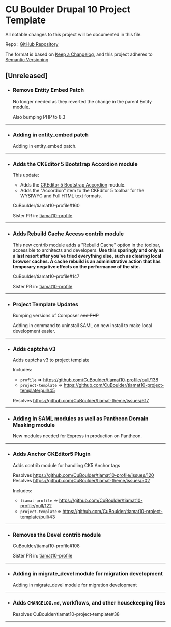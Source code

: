 # CU Boulder Drupal 10 Project Template

All notable changes to this project will be documented in this file.

Repo : [GitHub Repository](https://github.com/CuBoulder/tiamat10-project-template)

The format is based on [Keep a Changelog](https://keepachangelog.com/en/1.0.0/),
and this project adheres to [Semantic Versioning](https://semver.org/spec/v2.0.0.html).

## [Unreleased]

- ### Remove Entity Embed Patch
  No longer needed as they reverted the change in the parent Entity module.  
  
  Also bumping PHP to 8.3 
---

- ### Adding in entity_embed patch 
  Adding in entity_embed patch.  
---

- ### Adds the CKEditor 5 Bootstrap Accordion module
  This update:
  - Adds the [CKEditor 5 Bootstrap Accordion](https://www.drupal.org/project/ckeditor5_bootstrap_accordion) module.
  - Adds the "Accordion" item to the CKEditor 5 toolbar for the WYSIWYG and Full HTML text formats.
  
  CuBoulder/tiamat10-profile#160
  
  Sister PR in: [tiamat10-profile](https://github.com/CuBoulder/tiamat10-profile/pull/161)
---

- ### Adds Rebuild Cache Access contrib module
  This new contrib module adds a "Rebuild Cache" option in the toolbar, accessible to architects and developers. **Use this sparingly and only as a last resort after you've tried everything else, such as clearing local browser caches. A cache rebuild is an administrative action that has temporary negative effects on the performance of the site.**
  
  CuBoulder/tiamat10-profile#147
  
  Sister PR in: [tiamat10-profile](https://github.com/CuBoulder/tiamat10-profile/pull/148)
---

- ### Project Template Updates
  Bumping versions of Composer ~~and PHP~~
  
  Adding in command to uninstall SAML on new install to make local development easier.  
---

- ### Adds captcha v3
  Adds captcha v3 to project template
  
  Includes:
  - `profile` => https://github.com/CuBoulder/tiamat10-profile/pull/138
  - `project-template` => https://github.com/CuBoulder/tiamat10-project-template/pull/45
  
  Resolves https://github.com/CuBoulder/tiamat-theme/issues/617
---

- ### Adding in SAML modules as well as Pantheon Domain Masking module
  New modules needed for Express in production on Pantheon.  
---

- ### Adds Anchor CKEditor5 Plugin
  Adds contrib module for handling CK5 Anchor tags
  
  Resolves https://github.com/CuBoulder/tiamat10-profile/issues/120
  Resolves https://github.com/CuBoulder/tiamat-theme/issues/502
  
  Includes:
  - `tiamat-profile` => https://github.com/CuBoulder/tiamat10-profile/pull/122
  - `project-template`=> https://github.com/CuBoulder/tiamat10-project-template/pull/43
---

- ### Removes the Devel contrib module
  CuBoulder/tiamat10-profile#108
  
  Sister PR in: [tiamat10-profile](https://github.com/CuBoulder/tiamat10-profile/pull/115)
---

- ### Adding in migrate_devel module for migration development
  Adding in migrate_devel module for migration development
---

- ### Adds `CHANGELOG.md`, workflows, and other housekeeping files
  Resolves CuBoulder/tiamat10-project-template#38
---
